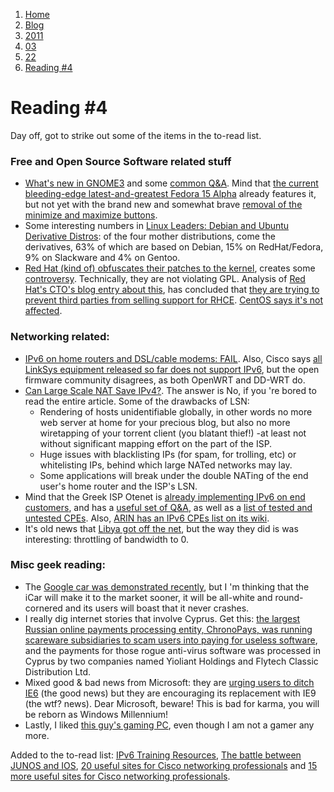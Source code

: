 <!-- -
Title: Reading #4
First Published: 2011-03-23
- -->

<ol class="breadcrumb" itemprop="breadcrumb">
    <li><a href="/">Home</a></li>
    <li><a href="/blog/">Blog</a></li>
    <li><a href="/blog/2011/">2011</a></li>
    <li><a href="/blog/2011/03/">03</a></li>
    <li><a href="/blog/2011/03/23/">22</a></li>
    <li><a href="/blog/2011/03/23/reading-4.html">Reading #4</a></li>
</ol>

Reading #4
==========

Day off, got to strike out some of the items in the to-read list.

### Free and Open Source Software related stuff ###

<ul>
<li><a href="http://www.gnome3.org/index.html" title="GNOME3">What's new in GNOME3</a> and some <a href="http://www.gnome3.org/faq.html" title="GNOME3 Q&A">common Q&A</a>. Mind that <a href="http://fedoraproject.org/wiki/Releases/15" title="Fedora 15 Alpha">the current bleeding-edge latest-and-greatest Fedora 15 Alpha</a> already features it, but not yet with the brand new and somewhat brave <a href="https://afaikblog.wordpress.com/2011/03/01/where-did-the-buttons-go/">removal of the minimize and maximize buttons</a>.</li>
<li>Some interesting numbers in <a href="http://itmanagement.earthweb.com/osrc/article.php/3926941/Linux-Leaders-Debian-and-Ubuntu-Derivative-Distros.htm" title="Mother Distros and derivatives">Linux Leaders: Debian and Ubuntu Derivative Distros</a>: of the four mother distributions, come the derivatives, 63% of which are based on Debian, 15% on RedHat/Fedora, 9% on Slackware and 4% on Gentoo.</li>
<li><a href="http://lwn.net/Articles/430098/">Red Hat (kind of) obfuscates their patches to the kernel</a>, creates some <a href="http://www.h-online.com/open/news/item/Controversy-surrounds-Red-Hat-s-obfuscated-source-code-release-1200554.html">controversy</a>. Technically, they are not violating GPL. Analysis of <a href="http://press.redhat.com/2011/03/04/commitment-to-open/">Red Hat's CTO's blog entry about this</a>, has concluded that <a href="http://www.h-online.com/open/news/item/Red-Hat-defends-changes-to-kernel-source-distribution-1202733.html">they are trying to prevent third parties from selling support for RHCE</a>. <a href="https://www.centos.org/modules/newbb/viewtopic.php?topic_id=29147&start=280">CentOS says it's not affected</a>.</li>
</ul>
<h3>Networking related:</h3>
<ul>
<li><a href="http://www.networkworld.com/news/2011/030411-ipv6-home-routers.html" title="IPv6 try-outs on home networking equipment not good.">IPv6 on home routers and DSL/cable modems: FAIL</a>. Also, Cisco says <a href="http://www.networkworld.com/news/2011/020811-cisco-linksys-ipv6.html" title="LinkSys are not yet IPv6 capable">all LinkSys equipment released so far does not support IPv6</a>, but the open firmware community disagrees, as both OpenWRT and DD-WRT do.</li>
<li><a href="http://www.networkworld.com/community/blog/can-large-scale-nat-save-ipv4" title="Why Large Scale NAT will not save the internet.">Can Large Scale NAT Save IPv4?</a>. The answer is No, if you 're bored to read the entire article. Some of the drawbacks of LSN:<ul><li>Rendering of hosts unidentifiable globally, in other words no more web server at home for your precious blog, but also no more wiretapping of your torrent client (you blatant thief!) -at least not without significant mapping effort on the part of the ISP.</li><li>Huge issues with blacklisting IPs (for spam, for trolling, etc) or whitelisting IPs, behind which large NATed networks may lay.</li><li>Some applications will break under the double NATing of the end user's home router and the ISP's LSN.</li></ul></li>
<li>Mind that the Greek ISP Otenet is <a href="http://ipv6.ote.gr/" title="IPv6 pilot implementation by Greek ISP Otenet">already implementing IPv6 on end customers</a>, and has a <a href="http://ipv6.otenet.gr/?page_id=71" title="Otenet's IPv6 FAQ">useful set of Q&A</a>, as well as a <a href="http://ipv6.otenet.gr/?page_id=43" title="Otenet's list of supported IPv6 CPEs">list of tested and untested CPEs</a>. Also, <a href="http://www.getipv6.info/index.php/Broadband_CPE" title="ARIN's list of IPv6 CPEs">ARIN has an IPv6 CPEs list on its wiki</a>.</li>
<li>It's old news that <a href="http://www.ibtimes.com/articles/118969/20110304/libya-cuts-off-internet-engages-kill-switch.htm">Libya got off the net</a>, but the way they did is was interesting: throttling of bandwidth to 0.</li>
</ul>
<h3>Misc geek reading:</h3>
<ul>
<li>The <a href="http://www.ispyce.com/2011/03/smarter-than-you-think-google-cars.html" title="Google car demonstration">Google car was demonstrated recently</a>, but I 'm thinking that the iCar will make it to the market sooner, it will be all-white and round-cornered and its users will boast that it never crashes.</li>
<li>I really dig internet stories that involve Cyprus. Get this: <a href="http://krebsonsecurity.com/2011/03/chronopays-scareware-diaries/">the largest Russian online payments processing entity, ChronoPays, was running scareware subsidiaries to scam users into paying for useless software</a>, and the payments for those rogue anti-virus software was processed in Cyprus by two companies named Yioliant Holdings and Flytech Classic Distribution Ltd.</li>
<li>Mixed good & bad news from Microsoft: they are <a href="http://ie6countdown.com/">urging users to ditch IE6</a> (the good news) but they are encouraging its replacement with IE9 (the wtf? news). Dear Microsoft, beware! This is bad for karma, you will be reborn as Windows Millennium!</li>
<li>Lastly, I liked <a href="http://hardforum.com/showthread.php?t=1585257" title="Sub-$1000 3-monitors gaming PC">this guy's gaming PC</a>, even though I am not a gamer any more.</li>
</ul>
Added to the to-read list: <a href="http://www.networkworld.com/community/node/72290">IPv6 Training Resources</a>, <a href="http://www.networkworld.com/slideshows/2008/041708-junos-vs-ios.html?ap1=rcb">The battle between JUNOS and IOS</a>, <a href="http://www.networkworld.com/community/node/25115?ap1=rcb">20 useful sites for Cisco networking professionals</a> and <a href="http://www.networkworld.com/slideshows/2011/012611-cisco.html">15 more useful sites for Cisco networking professionals</a>.
